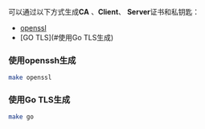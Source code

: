 可以通过以下方式生成**CA** 、**Client**、 **Server**证书和私钥匙：

- [openssl](#使用openssh生成)
- [GO TLS](#使用Go TLS生成)

### 使用openssh生成

```bash
make openssl
```

### 使用Go TLS生成

```bash
make go
```